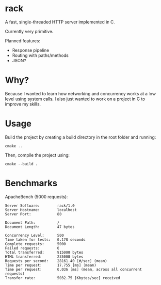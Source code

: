 # rack

A fast, single-threaded HTTP server implemented in C.

Currently very primitive.

Planned features:
- Response pipeline
- Routing with paths/methods
- JSON?

# Why?

Because I wanted to learn how networking and concurrency works at a low level using
system calls. I also just wanted to work on a project in C to improve my skills.

# Usage

Build the project by creating a build directory in the root folder and running:

```
cmake ..
```

Then, compile the project using:

```
cmake --build .
```

# Benchmarks

ApacheBench (5000 requests):

```
Server Software:        rack/1.0
Server Hostname:        localhost
Server Port:            80

Document Path:          /
Document Length:        47 bytes

Concurrency Level:      500
Time taken for tests:   0.178 seconds
Complete requests:      5000
Failed requests:        0
Total transferred:      915000 bytes
HTML transferred:       235000 bytes
Requests per second:    28161.40 [#/sec] (mean)
Time per request:       17.755 [ms] (mean)
Time per request:       0.036 [ms] (mean, across all concurrent requests)
Transfer rate:          5032.75 [Kbytes/sec] received
```

